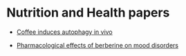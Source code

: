 # Nutrition and Health papers

- [Coffee induces autophagy in vivo](https://www.ncbi.nlm.nih.gov/pubmed/24769862)

- [Pharmacological effects of berberine on mood disorders](https://www.ncbi.nlm.nih.gov/pmc/articles/PMC6307759/)
